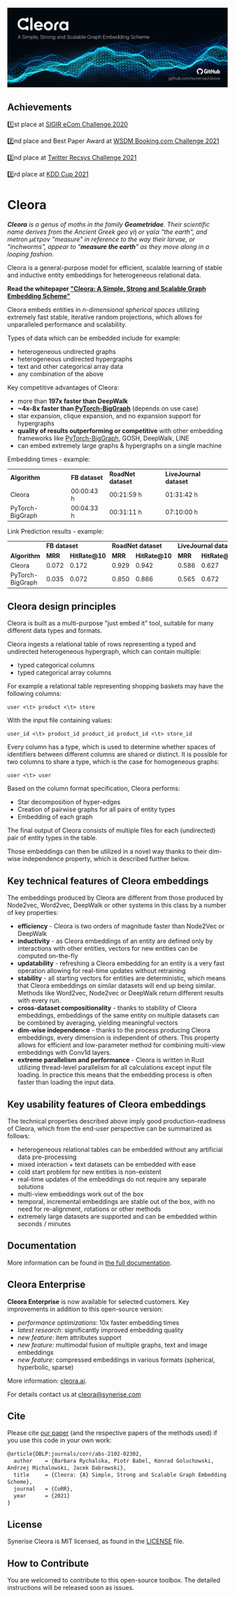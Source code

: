 <p align="center">

![Cleora logo](files/images/cleora.png)

</p>

## Achievements

:one:st place at [SIGIR eCom Challenge 2020](https://sigir-ecom.github.io/ecom20DCPapers/SIGIR_eCom20_DC_paper_1.pdf)
 
:two:nd place  and Best Paper Award at [WSDM Booking.com Challenge 2021](http://ceur-ws.org/Vol-2855/challenge_short_3.pdf)

:two:nd place at [Twitter Recsys Challenge 2021](https://recsys-twitter.com/competition_leaderboard/latest)

:three:rd place at [KDD Cup 2021](https://ogb.stanford.edu/paper/kddcup2021/mag240m_SyneriseAI.pdf)


# Cleora

_**Cleora** is a genus of moths in the family **Geometridae**. Their scientific name derives from the Ancient Greek geo γῆ or γαῖα "the earth", and metron μέτρον "measure" in reference to the way their larvae, or "inchworms", appear to "**measure the earth**" as they move along in a looping fashion._

Cleora is a general-purpose model for efficient, scalable learning of stable and inductive entity embeddings for heterogeneous relational data.

**Read the whitepaper ["Cleora: A Simple, Strong and Scalable Graph Embedding Scheme"](https://arxiv.org/abs/2102.02302)**

Cleora embeds entities in *n-dimensional spherical spaces* utilizing extremely fast stable, iterative random projections, which allows for unparalleled performance and scalability. 

Types of data which can be embedded include for example:
- heterogeneous undirected graphs
- heterogeneous undirected hypergraphs
- text and other categorical array data
- any combination of the above


Key competitive advantages of Cleora:
* more than **197x faster than DeepWalk**
* **~4x-8x faster than [PyTorch-BigGraph](https://ai.facebook.com/blog/open-sourcing-pytorch-biggraph-for-faster-embeddings-of-extremely-large-graphs/)** (depends on use case)
* star expansion, clique expansion, and no expansion support for hypergraphs
* **quality of results outperforming or competitive** with other embedding frameworks like [PyTorch-BigGraph](https://ai.facebook.com/blog/open-sourcing-pytorch-biggraph-for-faster-embeddings-of-extremely-large-graphs/), GOSH, DeepWalk, LINE
* can embed extremely large graphs & hypergraphs on a single machine

Embedding times - example:

<table>
<tr>
<td> <b>Algorithm</b>
<td> <b>FB dataset</b>
<td> <b>RoadNet dataset</b>
<td> <b>LiveJournal dataset</b>
</tr>

<tr>
<td> Cleora
<td> 00:00:43 h
<td> 00:21:59 h
<td> 01:31:42 h
</tr>

<tr>
<td> PyTorch-BigGraph
<td> 00:04.33 h
<td> 00:31:11 h
<td> 07:10:00 h
</tr>

</table>

Link Prediction results - example:
<table>
  <tr>
    <td>
    <!-- <td rowspan="2">&nbsp;</td> -->
    <td colspan="2"><b>FB dataset</b></td>
    <td colspan="2"><b>RoadNet dataset</b></td>
    <td colspan="2"><b>LiveJournal dataset</b></td>
  </tr>
  <tr>
    <td> <b>Algorithm</b>
    <td> <b>MRR</b>
    <td> <b>HitRate@10</b>
    <td> <b>MRR</b>
    <td> <b>HitRate@10</b>
    <td> <b>MRR</b>
    <td> <b>HitRate@10</b>
  </tr>
  <tr>
    <td> Cleora
    <td> 0.072
    <td> 0.172
    <td> 0.929
    <td> 0.942
    <td> 0.586
    <td> 0.627
  </tr>
  <tr>
  <td> PyTorch-BigGraph
  <td> 0.035
  <td> 0.072
  <td> 0.850
  <td> 0.866
  <td> 0.565
  <td> 0.672
  </tr>

  <!-- <tr>
  <td> LINE
  <td> 0.075
  <td> 0.192
  <td> 0.962
  <td> 0.983
  <td> 0.553
  <td> 0.648
  </tr> -->
</table>

## Cleora design principles
Cleora is built as a multi-purpose "just embed it" tool, suitable for many different data types and formats.

Cleora ingests a relational table of rows representing a typed and undirected heterogeneous hypergraph, which can contain multiple:
- typed categorical columns
- typed categorical array columns

For example a relational table representing shopping baskets may have the following columns:

    user <\t> product <\t> store

With the input file containing values:

    user_id <\t> product_id product_id product_id <\t> store_id

Every column has a type, which is used to determine whether spaces of identifiers between different columns are shared or distinct. It is possible for two columns to share a type, which is the case for homogeneous graphs:

    user <\t> user

Based on the column format specification, Cleora performs:
 - Star decomposition of hyper-edges
 - Creation of pairwise graphs for all pairs of entity types
 - Embedding of each graph

The final output of Cleora consists of multiple files for each (undirected) pair of entity types in the table.

Those embeddings can then be utilized in a novel way thanks to their dim-wise independence property, which is described further below.

## Key technical features of Cleora embeddings
The embeddings produced by Cleora are different from those produced by Node2vec, Word2vec, DeepWalk or other systems in this class by a number of key properties:
 - **efficiency** - Cleora is two orders of magnitude faster than Node2Vec or DeepWalk
 - **inductivity** - as Cleora embeddings of an entity are defined only by interactions with other entities, vectors for new entities can be computed on-the-fly
 - **updatability** - refreshing a Cleora embedding for an entity is a very fast operation allowing for real-time updates without retraining
 - **stability** - all starting vectors for entities are deterministic, which means that Cleora embeddings on similar datasets will end up being similar. Methods like Word2vec, Node2vec or DeepWalk return different results with every run.
 - **cross-dataset compositionality** - thanks to stability of Cleora embeddings, embeddings of the same entity on multiple datasets can be combined by averaging, yielding meaningful vectors
 - **dim-wise independence** - thanks to the process producing Cleora embeddings, every dimension is independent of others. This property allows for efficient and low-parameter method for combining multi-view embeddings with Conv1d layers.
 - **extreme parallelism and performance** - Cleora is written in Rust utilizing thread-level parallelism for all calculations except input file loading. In practice this means that the embedding process is often faster than loading the input data.

## Key usability features of Cleora embeddings

The technical properties described above imply good production-readiness of Cleora, which from the end-user perspective can be summarized as follows:
- heterogeneous relational tables can be embedded without any artificial data pre-processing
- mixed interaction + text datasets can be embedded with ease
- cold start problem for new entities is non-existent
- real-time updates of the embeddings do not require any separate solutions
- multi-view embeddings work out of the box
- temporal, incremental embeddings are stable out of the box, with no need for re-alignment, rotations or other methods
- extremely large datasets are supported and can be embedded within seconds / minutes

## Documentation

More information can be found in [the full documentation](https://cleora.readthedocs.io/).

## Cleora Enterprise
**Cleora Enterprise** is now available for selected customers. Key improvements in addition to this open-source version:
* _performance optimizations_: 10x faster embedding times
* _latest research_: significantly improved embedding quality
* _new feature_: item attributes support
* _new feature_: multimodal fusion of multiple graphs, text and image embeddings
* _new feature_: compressed embeddings in various formats (spherical, hyperbolic, sparse)

More information: [cleora.ai](https://cleora.ai/).

For details contact us at cleora@synerise.com

## Cite

Please cite [our paper](https://arxiv.org/abs/2102.02302) (and the respective papers of the methods used) if you use this code in your own work:

```
@article{DBLP:journals/corr/abs-2102-02302,
  author    = {Barbara Rychalska, Piotr Babel, Konrad Goluchowski, Andrzej Michalowski, Jacek Dabrowski},
  title     = {Cleora: {A} Simple, Strong and Scalable Graph Embedding Scheme},
  journal   = {CoRR},
  year      = {2021}
}
```

## License

Synerise Cleora is MIT licensed, as found in the [LICENSE](LICENSE) file.


## How to Contribute

You are welcomed to contribute to this open-source toolbox. The detailed instructions will be released soon as issues.
